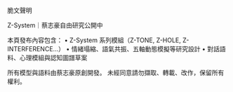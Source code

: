 脆文聲明

Z-System｜蔡志豪自由研究公開中

本頁發布內容包含：
	•	Z-System 系列模組（Z-TONE, Z-HOLE, Z-INTERFERENCE…）
	•	情緒塌縮、語氣共振、五軸動態模擬等研究設計
	•	對話語料、心理模組與認知圖譜草案

所有模型與語料由蔡志豪原創開發。
未經同意請勿擷取、轉載、改作，保留所有權利。